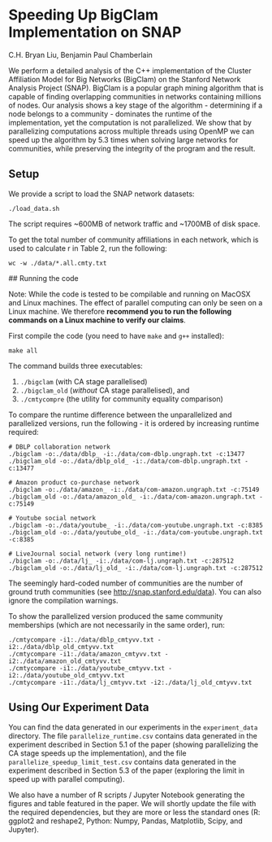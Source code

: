 # Speeding Up BigClam Implementation on SNAP


C.H. Bryan Liu, Benjamin Paul Chamberlain

We perform a detailed analysis of the C++ implementation of the Cluster Affiliation Model for Big Networks (BigClam) on the Stanford Network Analysis Project (SNAP). BigClam is a popular graph mining algorithm that is capable of finding overlapping communities in networks containing millions of nodes. Our analysis shows a key stage of the algorithm - determining if a node belongs to a community - dominates the runtime of the implementation, yet the computation is not parallelized. We show that by parallelizing computations across multiple threads using OpenMP we can speed up the algorithm by 5.3 times when solving large networks for communities, while preserving the integrity of the program and the result.


## Setup

We provide a script to load the SNAP network datasets:

```
./load_data.sh
```

The script requires ~600MB of network traffic and ~1700MB of disk space. 

To get the total number of community affiliations in each network,
which is used to calculate r in Table 2, run the following:

```
wc -w ./data/*.all.cmty.txt
```

## Running the code

Note: While the code is tested to be compilable and running on MacOSX and Linux machines. The effect of parallel computing can only be seen on a Linux machine. We therefore **recommend you to run the following commands on a Linux machine to verify our claims**. 

First compile the code (you need to have `make` and `g++` installed):

```
make all
```

The command builds three executables: 

1. `./bigclam` (with CA stage parallelised)
2. `./bigclam_old` (_without_ CA stage parallelised), and
3. `./cmtycompre` (the utility for community equality comparison)


To compare the runtime difference between the unparallelized and 
parallelized versions, run the following - it is ordered by increasing runtime required:

```
# DBLP collaboration network
./bigclam -o:./data/dblp_ -i:./data/com-dblp.ungraph.txt -c:13477
./bigclam_old -o:./data/dblp_old_ -i:./data/com-dblp.ungraph.txt -c:13477

# Amazon product co-purchase network
./bigclam -o:./data/amazon_ -i:./data/com-amazon.ungraph.txt -c:75149
./bigclam_old -o:./data/amazon_old_ -i:./data/com-amazon.ungraph.txt -c:75149

# Youtube social network
./bigclam -o:./data/youtube_ -i:./data/com-youtube.ungraph.txt -c:8385
./bigclam_old -o:./data/youtube_old_ -i:./data/com-youtube.ungraph.txt -c:8385

# LiveJournal social network (very long runtime!)
./bigclam -o:./data/lj_ -i:./data/com-lj.ungraph.txt -c:287512
./bigclam_old -o:./data/lj_old_ -i:./data/com-lj.ungraph.txt -c:287512
```

The seemingly hard-coded number of communities are the number of ground truth communities (see http://snap.stanford.edu/data). You can also ignore the compilation warnings.


To show the parallelized version produced the same community memberships
(which are not necessarily in the same order), run:

```
./cmtycompare -i1:./data/dblp_cmtyvv.txt -i2:./data/dblp_old_cmtyvv.txt
./cmtycompare -i1:./data/amazon_cmtyvv.txt -i2:./data/amazon_old_cmtyvv.txt
./cmtycompare -i1:./data/youtube_cmtyvv.txt -i2:./data/youtube_old_cmtyvv.txt
./cmtycompare -i1:./data/lj_cmtyvv.txt -i2:./data/lj_old_cmtyvv.txt
```

## Using Our Experiment Data

You can find the data generated in our experiments in the `experiment_data` directory. The file `parallelize_runtime.csv` contains data generated in the experiment described in Section 5.1 of the paper (showing parallelizing the CA stage speeds up the implementation), and the file `parallelize_speedup_limit_test.csv` contains data generated in the experiment described in Section 5.3 of the paper (exploring the limit in speed up with parallel computing).

We also have a number of R scripts / Jupyter Notebook generating the figures and table featured in the paper. We will shortly update the file with the required dependencies, but they are more or less the standard ones (R: ggplot2 and reshape2, Python: Numpy, Pandas, Matplotlib, Scipy, and Jupyter). 
